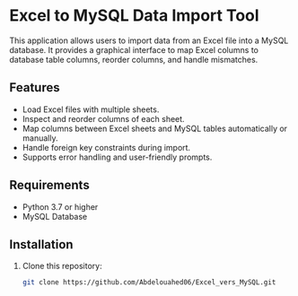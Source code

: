 # Excel to MySQL Data Import Tool

This application allows users to import data from an Excel file into a MySQL database. It provides a graphical interface to map Excel columns to database table columns, reorder columns, and handle mismatches.

## Features
- Load Excel files with multiple sheets.
- Inspect and reorder columns of each sheet.
- Map columns between Excel sheets and MySQL tables automatically or manually.
- Handle foreign key constraints during import.
- Supports error handling and user-friendly prompts.

## Requirements
- Python 3.7 or higher
- MySQL Database

## Installation

1. Clone this repository:
   ```bash
   git clone https://github.com/Abdelouahed06/Excel_vers_MySQL.git
